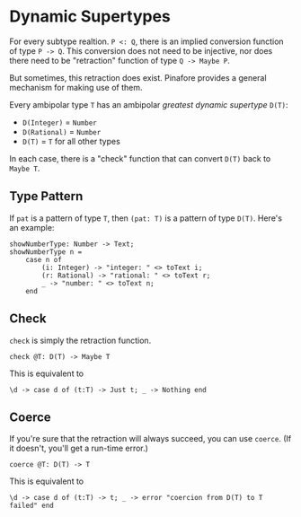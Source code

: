 # Dynamic Supertypes

For every subtype realtion. `P <: Q`, there is an implied conversion function of type `P -> Q`.
This conversion does not need to be injective, nor does there need to be "retraction" function of type `Q -> Maybe P`.

But sometimes, this retraction does exist.
Pinafore provides a general mechanism for making use of them.

Every ambipolar type `T` has an ambipolar *greatest dynamic supertype* `D(T)`:

- `D(Integer)` = `Number`
- `D(Rational)` = `Number`
- `D(T)` = `T` for all other types

In each case, there is a "check" function that can convert `D(T)` back to `Maybe T`.

## Type Pattern

If `pat` is a pattern of type `T`, then `(pat: T)` is a pattern of type `D(T)`. Here's an example:

```pinafore
showNumberType: Number -> Text;
showNumberType n =
    case n of
        (i: Integer) -> "integer: " <> toText i;
        (r: Rational) -> "rational: " <> toText r;
        _ -> "number: " <> toText n;
    end
```

## Check

`check` is simply the retraction function.

`check @T: D(T) -> Maybe T`

This is equivalent to

`\d -> case d of (t:T) -> Just t; _ -> Nothing end`

## Coerce

If you're sure that the retraction will always succeed, you can use `coerce`.
(If it doesn't, you'll get a run-time error.)

`coerce @T: D(T) -> T`

This is equivalent to

`\d -> case d of (t:T) -> t; _ -> error "coercion from D(T) to T failed" end`
